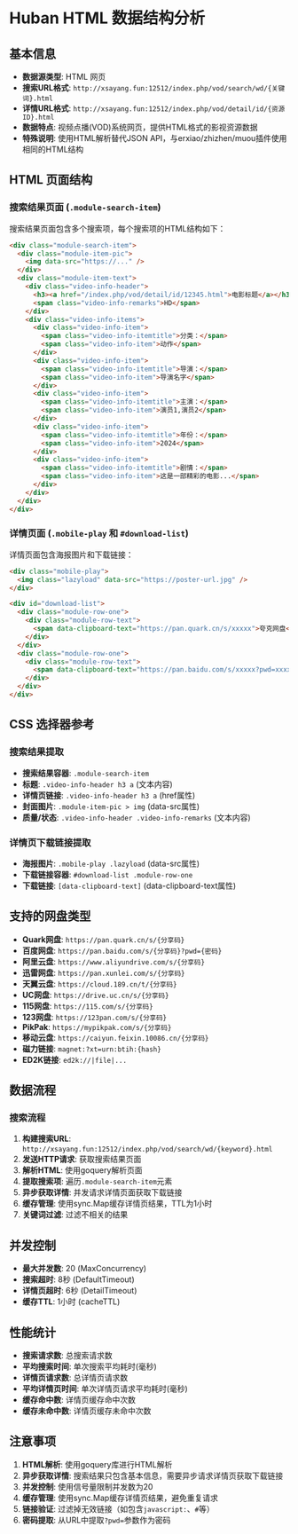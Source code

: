 # Huban HTML 数据结构分析

## 基本信息
- **数据源类型**: HTML 网页
- **搜索URL格式**: `http://xsayang.fun:12512/index.php/vod/search/wd/{关键词}.html`
- **详情URL格式**: `http://xsayang.fun:12512/index.php/vod/detail/id/{资源ID}.html`
- **数据特点**: 视频点播(VOD)系统网页，提供HTML格式的影视资源数据
- **特殊说明**: 使用HTML解析替代JSON API，与erxiao/zhizhen/muou插件使用相同的HTML结构

## HTML 页面结构

### 搜索结果页面 (`.module-search-item`)
搜索结果页面包含多个搜索项，每个搜索项的HTML结构如下：

```html
<div class="module-search-item">
  <div class="module-item-pic">
    <img data-src="https://..." />
  </div>
  <div class="module-item-text">
    <div class="video-info-header">
      <h3><a href="/index.php/vod/detail/id/12345.html">电影标题</a></h3>
      <span class="video-info-remarks">HD</span>
    </div>
    <div class="video-info-items">
      <div class="video-info-item">
        <span class="video-info-itemtitle">分类：</span>
        <span class="video-info-item">动作</span>
      </div>
      <div class="video-info-item">
        <span class="video-info-itemtitle">导演：</span>
        <span class="video-info-item">导演名字</span>
      </div>
      <div class="video-info-item">
        <span class="video-info-itemtitle">主演：</span>
        <span class="video-info-item">演员1,演员2</span>
      </div>
      <div class="video-info-item">
        <span class="video-info-itemtitle">年份：</span>
        <span class="video-info-item">2024</span>
      </div>
      <div class="video-info-item">
        <span class="video-info-itemtitle">剧情：</span>
        <span class="video-info-item">这是一部精彩的电影...</span>
      </div>
    </div>
  </div>
</div>
```

### 详情页面 (`.mobile-play` 和 `#download-list`)
详情页面包含海报图片和下载链接：

```html
<div class="mobile-play">
  <img class="lazyload" data-src="https://poster-url.jpg" />
</div>

<div id="download-list">
  <div class="module-row-one">
    <div class="module-row-text">
      <span data-clipboard-text="https://pan.quark.cn/s/xxxxx">夸克网盘</span>
    </div>
  </div>
  <div class="module-row-one">
    <div class="module-row-text">
      <span data-clipboard-text="https://pan.baidu.com/s/xxxxx?pwd=xxxx">百度网盘</span>
    </div>
  </div>
</div>
```

## CSS 选择器参考

### 搜索结果提取
- **搜索结果容器**: `.module-search-item`
- **标题**: `.video-info-header h3 a` (文本内容)
- **详情页链接**: `.video-info-header h3 a` (href属性)
- **封面图片**: `.module-item-pic > img` (data-src属性)
- **质量/状态**: `.video-info-header .video-info-remarks` (文本内容)

### 详情页下载链接提取
- **海报图片**: `.mobile-play .lazyload` (data-src属性)
- **下载链接容器**: `#download-list .module-row-one`
- **下载链接**: `[data-clipboard-text]` (data-clipboard-text属性)

## 支持的网盘类型
- **Quark网盘**: `https://pan.quark.cn/s/{分享码}`
- **百度网盘**: `https://pan.baidu.com/s/{分享码}?pwd={密码}`
- **阿里云盘**: `https://www.aliyundrive.com/s/{分享码}`
- **迅雷网盘**: `https://pan.xunlei.com/s/{分享码}`
- **天翼云盘**: `https://cloud.189.cn/t/{分享码}`
- **UC网盘**: `https://drive.uc.cn/s/{分享码}`
- **115网盘**: `https://115.com/s/{分享码}`
- **123网盘**: `https://123pan.com/s/{分享码}`
- **PikPak**: `https://mypikpak.com/s/{分享码}`
- **移动云盘**: `https://caiyun.feixin.10086.cn/{分享码}`
- **磁力链接**: `magnet:?xt=urn:btih:{hash}`
- **ED2K链接**: `ed2k://|file|...`

## 数据流程

### 搜索流程
1. **构建搜索URL**: `http://xsayang.fun:12512/index.php/vod/search/wd/{keyword}.html`
2. **发送HTTP请求**: 获取搜索结果页面
3. **解析HTML**: 使用goquery解析页面
4. **提取搜索项**: 遍历`.module-search-item`元素
5. **异步获取详情**: 并发请求详情页面获取下载链接
6. **缓存管理**: 使用sync.Map缓存详情页结果，TTL为1小时
7. **关键词过滤**: 过滤不相关的结果

## 并发控制
- **最大并发数**: 20 (MaxConcurrency)
- **搜索超时**: 8秒 (DefaultTimeout)
- **详情页超时**: 6秒 (DetailTimeout)
- **缓存TTL**: 1小时 (cacheTTL)

## 性能统计
- **搜索请求数**: 总搜索请求数
- **平均搜索时间**: 单次搜索平均耗时(毫秒)
- **详情页请求数**: 总详情页请求数
- **平均详情页时间**: 单次详情页请求平均耗时(毫秒)
- **缓存命中数**: 详情页缓存命中次数
- **缓存未命中数**: 详情页缓存未命中次数

## 注意事项
1. **HTML解析**: 使用goquery库进行HTML解析
2. **异步获取详情**: 搜索结果只包含基本信息，需要异步请求详情页获取下载链接
3. **并发控制**: 使用信号量限制并发数为20
4. **缓存管理**: 使用sync.Map缓存详情页结果，避免重复请求
5. **链接验证**: 过滤掉无效链接（如包含`javascript:`、`#`等）
6. **密码提取**: 从URL中提取`?pwd=`参数作为密码

